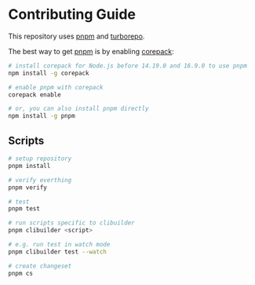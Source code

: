 # Contributing Guide

This repository uses [pnpm] and [turborepo].

The best way to get [pnpm] is by enabling [corepack]:

```sh
# install corepack for Node.js before 14.19.0 and 16.9.0 to use pnpm
npm install -g corepack

# enable pnpm with corepack
corepack enable

# or, you can also install pnpm directly
npm install -g pnpm
```

## Scripts

```sh
# setup repository
pnpm install

# verify everthing
pnpm verify

# test
pnpm test

# run scripts specific to clibuilder
pnpm clibuilder <script>

# e.g. run test in watch mode
pnpm clibuilder test --watch

# create changeset
pnpm cs
```

[corepack]: https://nodejs.org/api/corepack.html
[pnpm]: https://pnpm.io
[turborepo]:https://turborepo.org
